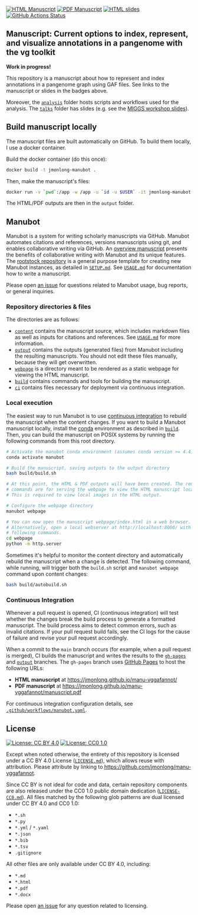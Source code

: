 [![HTML Manuscript](https://img.shields.io/badge/manuscript-HTML-blue.svg)](https://jmonlong.github.io/manu-vggafannot/)
[![PDF Manuscript](https://img.shields.io/badge/manuscript-PDF-blue.svg)](https://jmonlong.github.io/manu-vggafannot/manuscript.pdf)
[![HTML slides](https://img.shields.io/badge/slides-HTML-blue.svg)](https://jmonlong.github.io/manu-vggafannot/vggafannot-miggs24.html)
[![GitHub Actions Status](https://github.com/jmonlong/manu-vggafannot/workflows/Manubot/badge.svg)](https://github.com/jmonlong/manu-vggafannot/actions)

## Manuscript: Current options to index, represent, and visualize annotations in a pangenome with the vg toolkit

**Work in progress!**

This repository is a manuscript about how to represent and index annotations in a pangenome graph using GAF files.
See links to the manuscript or slides in the badges above.

Moreover, the [`analysis`](analysis) folder hosts scripts and workflows used for the analysis. 
The [`talks`](talks) folder has slides (e.g. see the [MIGGS workshop slides](https://jmonlong.github.io/manu-vggafannot/vggafannot-miggs24.html)).

## Build manuscript locally

The manuscript files are built automatically on GitHub. 
To build them locally, I use a docker container.

Build the docker container (do this once):

```sh
docker build -t jmonlong-manubot .
```

Then, make the manuscript's files:

```sh
docker run -v `pwd`:/app -w /app -u `id -u $USER` -it jmonlong-manubot bash build/build.sh
```

The HTML/PDF outputs are then in the `output` folder.

## Manubot

<!-- usage note: do not edit this section -->

Manubot is a system for writing scholarly manuscripts via GitHub.
Manubot automates citations and references, versions manuscripts using git, and enables collaborative writing via GitHub.
An [overview manuscript](https://greenelab.github.io/meta-review/ "Open collaborative writing with Manubot") presents the benefits of collaborative writing with Manubot and its unique features.
The [rootstock repository](https://git.io/fhQH1) is a general purpose template for creating new Manubot instances, as detailed in [`SETUP.md`](SETUP.md).
See [`USAGE.md`](USAGE.md) for documentation how to write a manuscript.

Please open [an issue](https://git.io/fhQHM) for questions related to Manubot usage, bug reports, or general inquiries.

### Repository directories & files

The directories are as follows:

+ [`content`](content) contains the manuscript source, which includes markdown files as well as inputs for citations and references.
  See [`USAGE.md`](USAGE.md) for more information.
+ [`output`](output) contains the outputs (generated files) from Manubot including the resulting manuscripts.
  You should not edit these files manually, because they will get overwritten.
+ [`webpage`](webpage) is a directory meant to be rendered as a static webpage for viewing the HTML manuscript.
+ [`build`](build) contains commands and tools for building the manuscript.
+ [`ci`](ci) contains files necessary for deployment via continuous integration.

### Local execution

The easiest way to run Manubot is to use [continuous integration](#continuous-integration) to rebuild the manuscript when the content changes.
If you want to build a Manubot manuscript locally, install the [conda](https://conda.io) environment as described in [`build`](build).
Then, you can build the manuscript on POSIX systems by running the following commands from this root directory.

```sh
# Activate the manubot conda environment (assumes conda version >= 4.4)
conda activate manubot

# Build the manuscript, saving outputs to the output directory
bash build/build.sh

# At this point, the HTML & PDF outputs will have been created. The remaining
# commands are for serving the webpage to view the HTML manuscript locally.
# This is required to view local images in the HTML output.

# Configure the webpage directory
manubot webpage

# You can now open the manuscript webpage/index.html in a web browser.
# Alternatively, open a local webserver at http://localhost:8000/ with the
# following commands.
cd webpage
python -m http.server
```

Sometimes it's helpful to monitor the content directory and automatically rebuild the manuscript when a change is detected.
The following command, while running, will trigger both the `build.sh` script and `manubot webpage` command upon content changes:

```sh
bash build/autobuild.sh
```

### Continuous Integration

Whenever a pull request is opened, CI (continuous integration) will test whether the changes break the build process to generate a formatted manuscript.
The build process aims to detect common errors, such as invalid citations.
If your pull request build fails, see the CI logs for the cause of failure and revise your pull request accordingly.

When a commit to the `main` branch occurs (for example, when a pull request is merged), CI builds the manuscript and writes the results to the [`gh-pages`](https://github.com/jmonlong/manu-vggafannot/tree/gh-pages) and [`output`](https://github.com/jmonlong/manu-vggafannot/tree/output) branches.
The `gh-pages` branch uses [GitHub Pages](https://pages.github.com/) to host the following URLs:

+ **HTML manuscript** at https://jmonlong.github.io/manu-vggafannot/
+ **PDF manuscript** at https://jmonlong.github.io/manu-vggafannot/manuscript.pdf

For continuous integration configuration details, see [`.github/workflows/manubot.yaml`](.github/workflows/manubot.yaml).

## License

<!--
usage note: edit this section to change the license of your manuscript or source code changes to this repository.
We encourage users to openly license their manuscripts, which is the default as specified below.
-->

[![License: CC BY 4.0](https://img.shields.io/badge/License%20All-CC%20BY%204.0-lightgrey.svg)](http://creativecommons.org/licenses/by/4.0/)
[![License: CC0 1.0](https://img.shields.io/badge/License%20Parts-CC0%201.0-lightgrey.svg)](https://creativecommons.org/publicdomain/zero/1.0/)

Except when noted otherwise, the entirety of this repository is licensed under a CC BY 4.0 License ([`LICENSE.md`](LICENSE.md)), which allows reuse with attribution.
Please attribute by linking to https://github.com/jmonlong/manu-vggafannot.

Since CC BY is not ideal for code and data, certain repository components are also released under the CC0 1.0 public domain dedication ([`LICENSE-CC0.md`](LICENSE-CC0.md)).
All files matched by the following glob patterns are dual licensed under CC BY 4.0 and CC0 1.0:

+ `*.sh`
+ `*.py`
+ `*.yml` / `*.yaml`
+ `*.json`
+ `*.bib`
+ `*.tsv`
+ `.gitignore`

All other files are only available under CC BY 4.0, including:

+ `*.md`
+ `*.html`
+ `*.pdf`
+ `*.docx`

Please open [an issue](https://github.com/jmonlong/manu-vggafannot/issues) for any question related to licensing.
